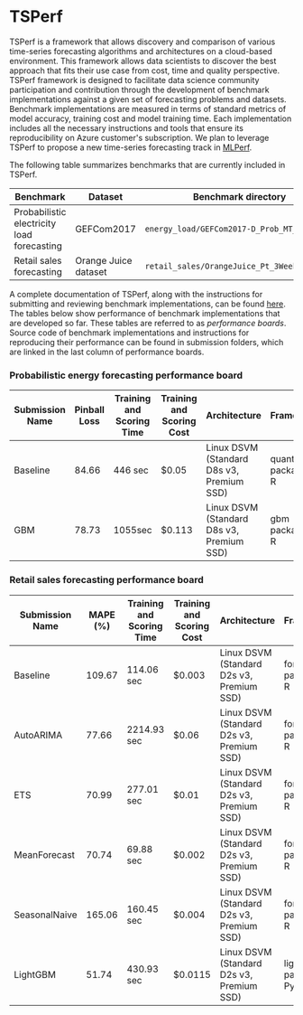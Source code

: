 # TSPerf

TSPerf is a framework that allows discovery and comparison of various time-series forecasting algorithms and architectures on a cloud-based environment. This framework allows data scientists to discover the best approach that fits their use case from cost, time and quality perspective.
TSPerf framework is designed to facilitate data science community participation and contribution through the development of benchmark implementations against a given set of forecasting problems and datasets. Benchmark implementations are measured in terms of standard metrics of model accuracy, training cost and model training time. Each implementation includes all the necessary instructions and tools that ensure its reproducibility on Azure customer's subscription. We plan to leverage TSPerf to propose a new time-series forecasting track in [MLPerf](https://mlperf.org/).

The following table summarizes benchmarks that are currently included in TSPerf. 

| **Benchmark** | **Dataset** | **Benchmark directory** |  
| --------------------- | ----|---------------- |  
| Probabilistic electricity load forecasting | GEFCom2017 |`energy_load/GEFCom2017-D_Prob_MT_Hourly` |
| Retail sales forecasting | Orange Juice dataset | `retail_sales/OrangeJuice_Pt_3Weeks_Weekly` |

A complete documentation of TSPerf, along with the instructions for submitting and reviewing benchmark implementations, can be found [here](./internal_docs/tsperf_rules.md). The tables below show performance of benchmark implementations that are developed so far. These tables are referred to as *performance boards*. Source code of benchmark implementations and instructions for reproducing their performance can be found in submission folders, which are linked in the last column of performance boards.

### Probabilistic energy forecasting performance board

| Submission Name | Pinball Loss | Training and Scoring Time | Training and Scoring Cost | Architecture | Framework | Algorithm | Submission Folder URL |
| -------------- | --------------------- | --------- | ---- | --- | -- | -- | -- |
| Baseline | 84.66 | 446 sec | $0.05 | Linux DSVM (Standard D8s v3, Premium SSD) | quantreg package of R | Linear Quantile Regression  | [link](https://msdata.visualstudio.com/AlgorithmsAndDataScience/_git/TSPerf?path=%2Fenergy_load%2FGEFCom2017_D_Prob_MT_hourly%2Fsubmissions%2Fbaseline&version=GBmaster) |
| GBM      | 78.73 | 1055sec | $0.113 | Linux DSVM (Standard D8s v3, Premium SSD) | gbm package of R | Gradient Boosting Decision Tree | [link](https://msdata.visualstudio.com/AlgorithmsAndDataScience/_git/TSPerf?path=%2Fenergy_load%2FGEFCom2017_D_Prob_MT_hourly%2Fsubmissions%2FGBM%2FREADME.md&version=GBvapaunic%2Fgbm) |

### Retail sales forecasting performance board

| Submission Name |  MAPE (%) | Training and Scoring Time | Training and Scoring Cost | Architecture | Framework | Algorithm | Submission Folder URL |
| -------------- | --------------------- | --------- | ---- | --- | -- | -- | -- |
| Baseline | 109.67 | 114.06 sec | $0.003 | Linux DSVM (Standard D2s v3, Premium SSD) | forecast package of R | Naive Forecast  | [link](https://msdata.visualstudio.com/AlgorithmsAndDataScience/_git/TSPerf?path=%2Fretail_sales%2FOrangeJuice_Pt_3Weeks_Weekly%2Fbaseline%2FNaive&version=GBmaster) | 
| AutoARIMA |  77.66 | 2214.93 sec | $0.06 | Linux DSVM (Standard D2s v3, Premium SSD) | forecast package of R | Auto ARIMA  | [link](https://msdata.visualstudio.com/AlgorithmsAndDataScience/_git/TSPerf?path=%2Fretail_sales%2FOrangeJuice_Pt_3Weeks_Weekly%2Fsubmissions%2FAutoARIMA&version=GBmaster) |
| ETS |  70.99 | 277.01 sec | $0.01 | Linux DSVM (Standard D2s v3, Premium SSD) | forecast package of R | ETS  | [link](https://msdata.visualstudio.com/AlgorithmsAndDataScience/_git/TSPerf?path=%2Fretail_sales%2FOrangeJuice_Pt_3Weeks_Weekly%2Fsubmissions%2FETS&version=GBmaster) |
| MeanForecast |  70.74 | 69.88 sec | $0.002 | Linux DSVM (Standard D2s v3, Premium SSD) | forecast package of R | Mean forecast  | [link](https://msdata.visualstudio.com/AlgorithmsAndDataScience/_git/TSPerf?path=%2Fretail_sales%2FOrangeJuice_Pt_3Weeks_Weekly%2Fsubmissions%2FMeanForecast&version=GBmaster) |
| SeasonalNaive | 165.06 | 160.45 sec | $0.004 | Linux DSVM (Standard D2s v3, Premium SSD) | forecast package of R | Seasonal Naive  | [link](https://msdata.visualstudio.com/AlgorithmsAndDataScience/_git/TSPerf?path=%2Fretail_sales%2FOrangeJuice_Pt_3Weeks_Weekly%2Fsubmissions%2FSeasonalNaive&version=GBmaster) |
| LightGBM | 51.74 | 430.93 sec | $0.0115 | Linux DSVM (Standard D2s v3, Premium SSD) | lightGBM package of Python | Gradient Boosting Decision Tree  | [link](https://msdata.visualstudio.com/AlgorithmsAndDataScience/_git/TSPerf?path=%2Fretail_sales%2FOrangeJuice_Pt_3Weeks_Weekly%2Fsubmissions%2FLightGBM&version=GBmaster) |





